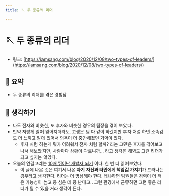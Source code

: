 ```yaml
---
title: 🪡 두 종류의 리더

---
```

# 🪡 두 종류의 리더

- 링크: [https://iamsang.com/blog/2020/12/08/two-types-of-leaders/](https://iamsang.com/blog/2020/12/08/two-types-of-leaders/)

## 📝 요약 
- 두 종류의 리더를 겪은 경험담  


## 🤔 생각하기 
- 나도 전자와 비슷한, 또 후자와 비슷한 경우의 팀장을 겪어 보았다.  
- 만약 저렇게 일이 엎어지더라도, 고생은 팀 다 같이 하겠지만 후자 처럼 하면 소속감도 더 느끼고 일에 있어서 의욕이 더 충만해졌던 기억이 있다.  
  - 후자 처럼 하는게 뭐가 어려워서 전자 처럼 할까? 라는 고민은 후자를 겪어보고 나서 해보았지만, 사람마다 상황이 다르니까... 라고 생각은 해봐도 그런 리더가 되고 싶지는 않았다.  
- 오늘의 연결고리는 [10배 뛰어난 개발자 되기](../Dev/becoming-a-10x-developer.md) 이다. 한 번 더 읽어보았다.  
  - 이 글에 나온 것은 여기서 나온 **자기 자신과 타인에게 책임감 가지기**가 드러나는 경우라고 생각한다. 리더는 더 명심해야 한다. 왜냐하면 팀원들은 경력이 더 적은 가능성이 높고 콩 심은 데 콩 난다고.. 그런 환경에서 근무하면 그런 좋은 리더가 될 수 있을 거라 생각이 든다.   